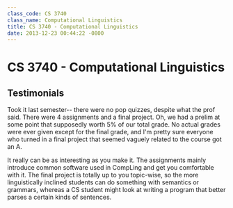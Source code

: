 ```yaml
---
class_code: CS 3740
class_name: Computational Linguistics
title: CS 3740 - Computational Linguistics
date: 2013-12-23 00:44:22 -0800
---
```

# CS 3740 - Computational Linguistics

## Testimonials
Took it last semester-- there were no pop quizzes, despite what the prof said. There were 4 assignments and a final project. Oh, we had a prelim at some point that supposedly worth 5% of our total grade. No actual grades were ever given except for the final grade, and I'm pretty sure everyone who turned in a final project that seemed vaguely related to the course got an A.

It really can be as interesting as you make it. The assignments mainly introduce common software used in CompLing and get you comfortable with it. The final project is totally up to you topic-wise, so the more linguistically inclined students can do something with semantics or grammars, whereas a CS student might look at writing a program that better parses a certain kinds of sentences.
